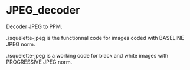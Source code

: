 # JPEG_decoder
Decoder JPEG to PPM. 
<p>
./squelette-jpeg is the functionnal code for images coded with BASELINE JPEG norm. 
</p>
<p>
./squelette-jpeg is a working code for black and white images with PROGRESSIVE JPEG norm. 
</p>
